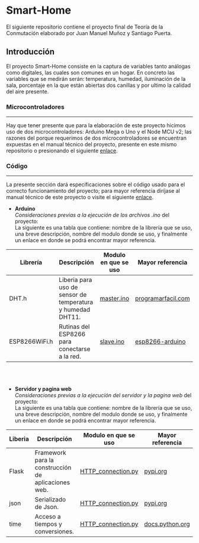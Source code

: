 # Smart-Home
El siguiente repositorio contiene el proyecto final de Teoría de la Conmutación elaborado por Juan Manuel Muñoz y Santiago Puerta.

## Introducción 
El proyecto Smart-Home consiste en la captura de variables tanto análogas como digitales, las cuales son comunes en un hogar. 
En concreto las variables que se medirán serán: temperatura, humedad, iluminación de la sala, porcentaje en la que están abiertas dos canillas y por ultimo la calidad del aire presente.

### Microcontroladores
---
Hay que tener presente que para la elaboración de este proyecto hicimos uso de dos microcontroladores: Arduino Mega o Uno y el Node MCU v2; las razones del porque requerimos de dos microcontroladores se encuentran expuestas en el manual técnico del proyecto, presente en este mismo repositorio o presionando el siguiente [enlace](https://github.com/spuertaf/smart-home/blob/main/Manual%20SmartHome.pdf).

### Código
---
La presente sección dará especificaciones sobre el código usado para el correcto funcionamiento del proyecto; para mayor referencia diríjase al manual técnico de este proyecto o visite el siguiente [enlace](https://github.com/spuertaf/smart-home/blob/main/Manual%20SmartHome.pdf).

- **Arduino** <br/>*Consideraciones previas a la ejecución de los archivos .ino* del proyecto: <br/>La siguiente es una tabla que contiene: nombre de la librería que se uso, una breve descripción, nombre del modulo donde se uso, y finalmente un enlace en donde se podrá encontrar mayor referencia.<br/>

| Librería | Descripción | Modulo en que se uso | Mayor referencia |
|----------| ------------|----------------------|------------------|
|DHT.h     |Liberia para uso de sensor de temperatura y humedad DHT11. |[master.ino](https://github.com/spuertaf/smart-home/blob/main/master.ino) | [programarfacil.com](https://programarfacil.com/blog/arduino-blog/sensor-dht11-temperatura-humedad-arduino/)|
|ESP8266WiFi.h |Rutinas del ESP8266 para conectarse a la red. | [slave.ino](https://github.com/spuertaf/smart-home/blob/main/slave.ino) | [esp8266-arduino](https://github.com/spuertaf/smart-home/blob/main/slave.ino) |

<br/><br/>

- **Servidor y pagina web** <br/>*Consideraciones previas a la ejecución del servidor y la pagina web* del proyecto: <br/>La siguiente es una tabla que contiene: nombre de la librería que se uso, una breve descripción, nombre del modulo donde se uso, y finalmente un enlace en donde se podrá encontrar mayor referencia.<br/>

| Liberia | Descripción | Modulo en que se uso | Mayor referencia |
|---------|-------------|----------------------|------------------|
|Flask    |Framework para la construcción de aplicaciones web. | [HTTP_connection.py](https://github.com/spuertaf/smart-home/blob/main/python_server/HTTP_connection.py) | [pypi.org](https://pypi.org/project/Flask/) |
|json |Serializado de Json. | [HTTP_connection.py](https://github.com/spuertaf/smart-home/blob/main/python_server/HTTP_connection.py) |[pypi.org](https://pypi.org/project/jsonlib/) |
|time |Acceso a tiempos y conversiones. | [HTTP_connection.py](https://github.com/spuertaf/smart-home/blob/main/python_server/HTTP_connection.py) | [docs.python.org](https://docs.python.org/3/library/time.html) |

<br/><br/>

